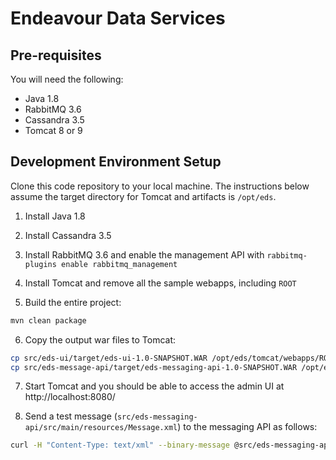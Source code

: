 # Endeavour Data Services

## Pre-requisites

You will need the following:

* Java 1.8
* RabbitMQ 3.6
* Cassandra 3.5
* Tomcat 8 or 9

## Development Environment Setup

Clone this code repository to your local machine. The instructions below assume the target directory for Tomcat and artifacts is `/opt/eds`.

1. Install Java 1.8

2. Install Cassandra 3.5

3. Install RabbitMQ 3.6 and enable the management API with `rabbitmq-plugins enable rabbitmq_management`

4. Install Tomcat and remove all the sample webapps, including `ROOT`

5. Build the entire project:

```bash
mvn clean package
```
    
6. Copy the output war files to Tomcat:


```bash
cp src/eds-ui/target/eds-ui-1.0-SNAPSHOT.WAR /opt/eds/tomcat/webapps/ROOT.war
cp src/eds-message-api/target/eds-messaging-api-1.0-SNAPSHOT.WAR /opt/eds/tomcat/webapps/messaging.war
```

     
7. Start Tomcat and you should be able to access the admin UI at http://localhost:8080/

8. Send a test message (`src/eds-messaging-api/src/main/resources/Message.xml`) to the messaging API as follows:


```bash
curl -H "Content-Type: text/xml" --binary-message @src/eds-messaging-api/src/main/resources/Message.xml http://localhost:8080/messaging/api/PostMessageAsync
```


